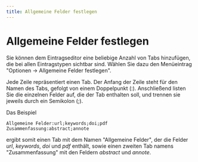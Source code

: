 ```yaml
---
title: Allgemeine Felder festlegen
---
```


# Allgemeine Felder festlegen

Sie können dem Eintragseditor eine beliebige Anzahl von Tabs hinzufügen, die bei allen Eintragstypen sichtbar sind. Wählen Sie dazu den Menüeintrag "Optionen → Allgemeine Felder festlegen".

Jede Zeile repräsentiert einen Tab. Der Anfang der Zeile steht für den Namen des Tabs, gefolgt von einem Doppelpunkt (:). Anschließend listen Sie die einzelnen Felder auf, die der Tab enthalten soll, und trennen sie jeweils durch ein Semikolon (;).

Das Beispiel

`Allgemeine Felder:url;keywords;doi;pdf      Zusammenfassung:abstract;annote`

ergibt somit einen Tab mit dem Namen "Allgemeine Felder", der die Felder *url*, *keywords*, *doi* und *pdf* enthält, sowie einen zweiten Tab namens "Zusammenfassung" mit den Feldern *abstract* und *annote*.
